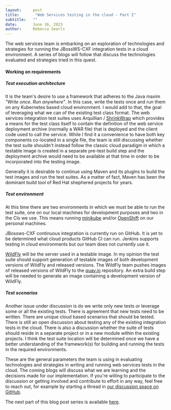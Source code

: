 ```yaml
---
layout:     post
title:       "Web Services testing in the cloud - Part I"
subtitle:   ""
date:       June 16, 2023
author:     Rebecca Searls
---
```

The web services team is embarking on an exploration of technologies and strategies
for running the JBossWS-CXF integration tests in a cloud environment.
A series of blogs will follow that discuss the technologies
evaluated and strategies tried in this quest.

#### Working on requirements

##### Test execution architecture

It is the team's desire to use a framework that adheres to the Java maxim 
_"Write once. Run anywhere"_.  In this case, write the tests once and run them on
any Kubernetes based cloud environment.
I would add to that, the goal of leveraging what we can of the existing test
class format.  The web services integration test suites uses Arquillian / [ShrinkWrap](https://github.com/shrinkwrap)
which provides a means for the test class itself to contain the definition of the
web service deployment archive (normally a WAR file) that is deployed and the client code used to call the service.
While I find it a convenience to have both key components co-located in a single file,
the team is still discussing whether the test suite shouldn't instead follow the
classic cloud paradigm in which a testable image is created in a separate pre-test build step 
and the deployment archive would need to be available at that time in order to be
incorporated into the testing image.

Generally it is desirable to continue using Maven and its plugins to build the test images 
and run the test suites. As a matter of fact, Maven has been the dominant build tool of Red Hat shephered projects
for years.

##### Test environment

At this time there are two environments in which we must be able to run the
test suite, one on our local machines for development purposes and two in the CIs we use.
This means running [minikube](https://minikube.sigs.k8s.io/docs/) and/or [OpenShift](https://docs.openshift.com/) on our personal machines.

JBossws-CXF continuous integration is currently run on GitHub.  It is yet to be determined what cloud
products GitHub CI can run. Jenkins supports testing in cloud environments but our team does
not currently use it.

[WildFly](https://www.wildfly.org/) will be the server used in a testable image.  In my opinion the test suite
should support generation of testable images of both development versions of WildFly and
released versions.  The WildFly team pushes images of released versions
of WildFly to the [quay.io](https://quay.io/) repository.  An extra build step will be needed to generate an image containing a development version of WildFly.

##### Test scenarios

Another issue under discussion is do we write only new tests or leverage
some or all the existing tests.  There is agreement that new tests need
to be written.  There are unique cloud based scenarios that should be
tested.  There is still an open discussion about testing any of the existing
integration tests in the cloud.  There is also a discussion whether the suite
of tests should reside in a separate project or in a new module within the existing projects.  I think the test suite location
will be determined once we have a better understanding of the framework(s)
for building and running the tests in the required environments.

These are the general parameters the team is using in evaluating technologies and strategies in writing and running web services tests in the cloud.  The coming blogs
will discuss what we are learning and the decisions made for our implementation.
If you're willing to participate to the discussion or getting involved and contribute to effort in any way, feel free to reach out, for example by starting a thread in [our discussion space on GitHub](https://github.com/jbossws/jbossws-cxf/discussions).

The next part of this blog post series is available [here](https://jbossws.github.io/2023/06/23/webservices-cloud-testing-p2/).
